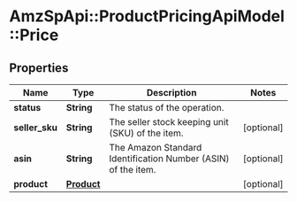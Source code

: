 # AmzSpApi::ProductPricingApiModel::Price

## Properties
Name | Type | Description | Notes
------------ | ------------- | ------------- | -------------
**status** | **String** | The status of the operation. | 
**seller_sku** | **String** | The seller stock keeping unit (SKU) of the item. | [optional] 
**asin** | **String** | The Amazon Standard Identification Number (ASIN) of the item. | [optional] 
**product** | [**Product**](Product.md) |  | [optional] 

